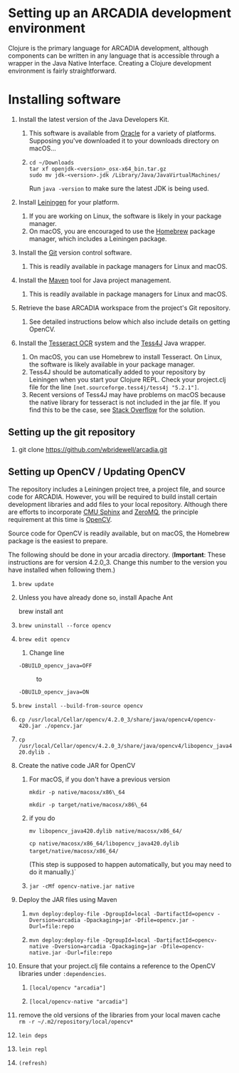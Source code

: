 Setting up an ARCADIA development environment
=============================================

Clojure is the primary language for ARCADIA development, although components can be written in any language that is accessible through a wrapper in the Java Native Interface. Creating a Clojure development environment is fairly straightforward.

Installing software
=============================================

1.  Install the latest version of the Java Developers Kit.
    1.  This software is available from [Oracle](http://www.oracle.com/technetwork/java/javase/downloads/index.html) for a variety of platforms. Supposing you've downloaded it to your downloads directory on macOS...
    2.  `cd ~/Downloads`  
        `tar xf openjdk-<version>_osx-x64_bin.tar.gz`  
        `sudo mv jdk-<version>.jdk /Library/Java/JavaVirtualMachines/`
        
        Run `java -version` to make sure the latest JDK is being used. 
        
2.  Install [Leiningen](http://leiningen.org) for your platform.
    1.  If you are working on Linux, the software is likely in your package manager.
    2.  On macOS, you are encouraged to use the [Homebrew](http://brew.sh) package manager, which includes a Leiningen package.
3.  Install the [Git](http://git-scm.com) version control software.
    1.  This is readily available in package managers for Linux and macOS.
4.  Install the [Maven](http://maven.apache.org) tool for Java project management.
    1.  This is readily available in package managers for Linux and macOS.
5.  Retrieve the base ARCADIA workspace from the project's Git repository.
    1.  See detailed instructions below which also include details on getting OpenCV.
6.  Install the [Tesseract OCR](https://code.google.com/p/tesseract-ocr/) system and the [Tess4J](http://tess4j.sourceforge.net) Java wrapper. 
    1.  On macOS, you can use Homebrew to install Tesseract. On Linux, the software is likely available in your package manager.
    2.  Tess4J should be automatically added to your repository by Leiningen when you start your Clojure REPL. Check your project.clj file for the line `[net.sourceforge.tess4j/tess4j "5.2.1"]`.
    1.  Recent versions of Tess4J may have problems on macOS because the native library for tesseract is not included in the jar file. If you find this to be the case, see [Stack Overflow](https://stackoverflow.com/questions/21394537/tess4j-unsatisfied-link-error-on-mac-os-x) for the solution.

Setting up the git repository
-----------------------------

1.  git clone https://github.com/wbridewell/arcadia.git


Setting up OpenCV / Updating OpenCV
-----------------------------------

The repository includes a Leiningen project tree, a project file, and source code for ARCADIA. However, you will be required to build install certain development libraries and add files to your local repository. Although there are efforts to incorporate [CMU Sphinx](http://cmusphinx.sourceforge.net) and [ZeroMQ](http://zeromq.org), the principle requirement at this time is [OpenCV](http://docs.opencv.org).

Source code for OpenCV is readily available, but on macOS, the Homebrew package is the easiest to prepare.

The following should be done in your arcadia directory. (**Important**: These instructions are for version 4.2.0\_3. Change this number to the version you have installed when following them.)

1.  `brew update`
    
2.  Unless you have already done so, install Apache Ant
    
    brew install ant
    
3.  `brew uninstall --force opencv`
    
4.  `brew edit opencv`
    
    1.  Change line
        
    
    `-DBUILD_opencv_java=OFF`
    
              to
    
    `-DBUILD_opencv_java=ON`
    
5.  `brew install --build-from-source opencv`
    
6.  `cp /usr/local/Cellar/opencv/4.2.0_3/share/java/opencv4/opencv-420.jar ./opencv.jar`
    
7.  `cp /usr/local/Cellar/opencv/4.2.0_3/share/java/opencv4/libopencv_java420.dylib .`
    
8.  Create the native code JAR for OpenCV
    
    1.  For macOS, if you don't have a previous version
        
        `mkdir -p native/macosx/x86\_64`
        
        `mkdir -p target/native/macosx/x86\_64`
    2.  if you do
        
        `mv libopencv_java420.dylib native/macosx/x86_64/`
        
        `cp native/macosx/x86_64/libopencv_java420.dylib target/native/macosx/x86_64/`   
        
        (This step is supposed to happen automatically, but you may need to do it manually.)`
    3.  `jar -cMf opencv-native.jar native`
        
9.  Deploy the JAR files using Maven
    1.  `mvn deploy:deploy-file -DgroupId=local -DartifactId=opencv -Dversion=arcadia -Dpackaging=jar -Dfile=opencv.jar -Durl=file:repo`
        
    2.  `mvn deploy:deploy-file -DgroupId=local -DartifactId=opencv-native -Dversion=arcadia -Dpackaging=jar -Dfile=opencv-native.jar -Durl=file:repo`
        
10.  Ensure that your project.clj file contains a reference to the OpenCV libraries under `:dependencies`.

        1.  `[local/opencv "arcadia"]`
        
        2.  `[local/opencv-native "arcadia"]`
        
11.  remove the old versions of the libraries from your local maven cache  
    `rm -r ~/.m2/repository/local/opencv*`
12.  `lein deps`
    
13.  `lein repl`
    
14.  `(refresh)`